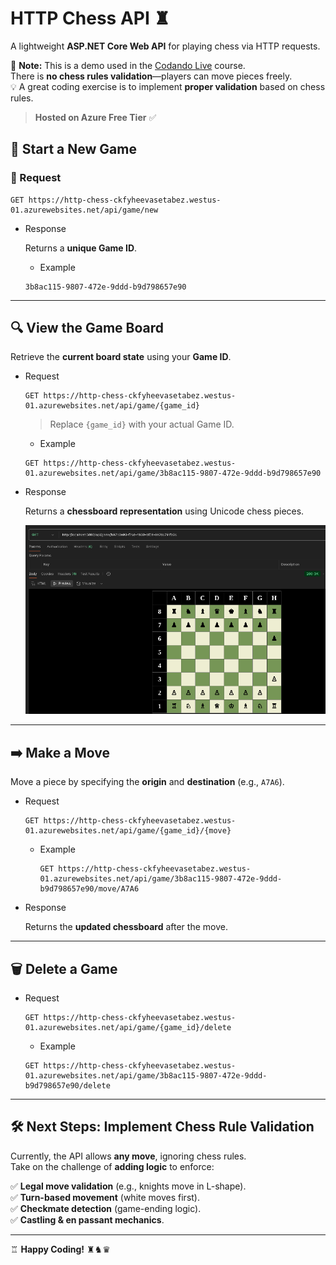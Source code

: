 # HTTP Chess API ♜

A lightweight **ASP.NET Core Web API** for playing chess via HTTP requests.

🚨 **Note:** This is a demo used in the [Codando Live](http://codando.live) course.  
There is **no chess rules validation**—players can move pieces freely.  
💡 A great coding exercise is to implement **proper validation** based on chess rules.

> **Hosted on Azure Free Tier** ✅

## 🏁 Start a New Game

### 🔹 Request

```http
GET https://http-chess-ckfyheevasetabez.westus-01.azurewebsites.net/api/game/new
```

* Response

  Returns a **unique Game ID**.

  * Example

  ```text
  3b8ac115-9807-472e-9ddd-b9d798657e90
  ```

---

## 🔍 View the Game Board

Retrieve the **current board state** using your **Game ID**.

* Request

  ```http
  GET https://http-chess-ckfyheevasetabez.westus-01.azurewebsites.net/api/game/{game_id}
  ```

  >Replace `{game_id}` with your actual Game ID.

  * Example

  ```http
  GET https://http-chess-ckfyheevasetabez.westus-01.azurewebsites.net/api/game/3b8ac115-9807-472e-9ddd-b9d798657e90
  ```

* Response

  Returns a **chessboard representation** using Unicode chess pieces.

  ![Board](images/chess-board.png)

---

## ➡️ Make a Move

Move a piece by specifying the **origin** and **destination** (e.g., `A7A6`).

* Request

  ```http
  GET https://http-chess-ckfyheevasetabez.westus-01.azurewebsites.net/api/game/{game_id}/{move}
  ```

  * Example

    ```http
    GET https://http-chess-ckfyheevasetabez.westus-01.azurewebsites.net/api/game/3b8ac115-9807-472e-9ddd-b9d798657e90/move/A7A6
    ```

* Response

  Returns the **updated chessboard** after the move.

---

## 🗑️ Delete a Game

* Request

  ```http
  GET https://http-chess-ckfyheevasetabez.westus-01.azurewebsites.net/api/game/{game_id}/delete
  ```

  * Example

  ```http
  GET https://http-chess-ckfyheevasetabez.westus-01.azurewebsites.net/api/game/3b8ac115-9807-472e-9ddd-b9d798657e90/delete
  ```

---

## 🛠️ Next Steps: Implement Chess Rule Validation

Currently, the API allows **any move**, ignoring chess rules.  
Take on the challenge of **adding logic** to enforce:

✅ **Legal move validation** (e.g., knights move in L-shape).  
✅ **Turn-based movement** (white moves first).  
✅ **Checkmate detection** (game-ending logic).  
✅ **Castling & en passant mechanics**.

---

♖ **Happy Coding!** ♜♞♛
